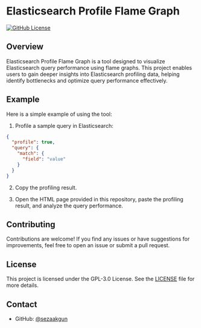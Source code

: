 # Elasticsearch Profile Flame Graph

[![GitHub License](https://img.shields.io/github/license/sezaakgun/elasticsearch-profile-flame-graph)](https://github.com/sezaakgun/elasticsearch-profile-flame-graph/blob/main/LICENSE)

## Overview

Elasticsearch Profile Flame Graph is a tool designed to visualize Elasticsearch query performance using flame graphs. This project enables users to gain deeper insights into Elasticsearch profiling data, helping identify bottlenecks and optimize query performance effectively.

## Example

Here is a simple example of using the tool:

1. Profile a sample query in Elasticsearch:

```json
{
  "profile": true,
  "query": {
    "match": {
      "field": "value"
    }
  }
}
```

2. Copy the profiling result.

3. Open the HTML page provided in this repository, paste the profiling result, and analyze the query performance.

## Contributing

Contributions are welcome! If you find any issues or have suggestions for improvements, feel free to open an issue or submit a pull request.

## License

This project is licensed under the GPL-3.0 License. See the [LICENSE](https://github.com/sezaakgun/elasticsearch-profile-flame-graph/blob/main/LICENSE) file for more details.

## Contact

- GitHub: [@sezaakgun](https://github.com/sezaakgun)

